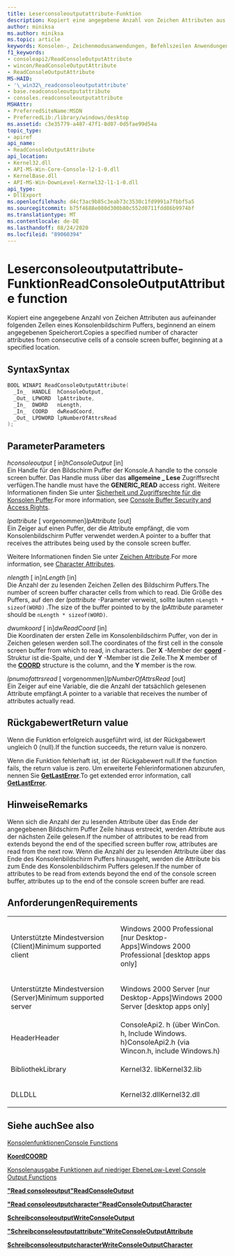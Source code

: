 ```yaml
---
title: Leserconsoleoutputattribute-Funktion
description: Kopiert eine angegebene Anzahl von Zeichen Attributen aus aufeinander folgenden Zellen eines Konsolenbildschirm Puffers, beginnend an einem angegebenen Speicherort.
author: miniksa
ms.author: miniksa
ms.topic: article
keywords: Konsolen-, Zeichenmodusanwendungen, Befehlszeilen Anwendungen, Terminalanwendungen, Konsolen-API
f1_keywords:
- consoleapi2/ReadConsoleOutputAttribute
- wincon/ReadConsoleOutputAttribute
- ReadConsoleOutputAttribute
MS-HAID:
- '\_win32\_readconsoleoutputattribute'
- base.readconsoleoutputattribute
- consoles.readconsoleoutputattribute
MSHAttr:
- PreferredSiteName:MSDN
- PreferredLib:/library/windows/desktop
ms.assetid: c3e35779-a487-47f1-8d07-0d5fae99d54a
topic_type:
- apiref
api_name:
- ReadConsoleOutputAttribute
api_location:
- Kernel32.dll
- API-MS-Win-Core-Console-l2-1-0.dll
- KernelBase.dll
- API-MS-Win-DownLevel-Kernel32-l1-1-0.dll
api_type:
- DllExport
ms.openlocfilehash: d4cf3ac9b85c3eab73c3530c1fd9991a7fbbf5a5
ms.sourcegitcommit: b75f4688e080d300b80c552d0711fdd86b9974bf
ms.translationtype: MT
ms.contentlocale: de-DE
ms.lasthandoff: 08/24/2020
ms.locfileid: "89060394"
---
```

# <a name="readconsoleoutputattribute-function"></a><span data-ttu-id="8c18b-104">Leserconsoleoutputattribute-Funktion</span><span class="sxs-lookup"><span data-stu-id="8c18b-104">ReadConsoleOutputAttribute function</span></span>


<span data-ttu-id="8c18b-105">Kopiert eine angegebene Anzahl von Zeichen Attributen aus aufeinander folgenden Zellen eines Konsolenbildschirm Puffers, beginnend an einem angegebenen Speicherort.</span><span class="sxs-lookup"><span data-stu-id="8c18b-105">Copies a specified number of character attributes from consecutive cells of a console screen buffer, beginning at a specified location.</span></span>

<a name="syntax"></a><span data-ttu-id="8c18b-106">Syntax</span><span class="sxs-lookup"><span data-stu-id="8c18b-106">Syntax</span></span>
------

```C
BOOL WINAPI ReadConsoleOutputAttribute(
  _In_  HANDLE  hConsoleOutput,
  _Out_ LPWORD  lpAttribute,
  _In_  DWORD   nLength,
  _In_  COORD   dwReadCoord,
  _Out_ LPDWORD lpNumberOfAttrsRead
);
```

<a name="parameters"></a><span data-ttu-id="8c18b-107">Parameter</span><span class="sxs-lookup"><span data-stu-id="8c18b-107">Parameters</span></span>
----------

<span data-ttu-id="8c18b-108">*hconsoleoutput* \[ in\]</span><span class="sxs-lookup"><span data-stu-id="8c18b-108">*hConsoleOutput* \[in\]</span></span>  
<span data-ttu-id="8c18b-109">Ein Handle für den Bildschirm Puffer der Konsole.</span><span class="sxs-lookup"><span data-stu-id="8c18b-109">A handle to the console screen buffer.</span></span> <span data-ttu-id="8c18b-110">Das Handle muss über das **allgemeine \_ Lese** Zugriffsrecht verfügen.</span><span class="sxs-lookup"><span data-stu-id="8c18b-110">The handle must have the **GENERIC\_READ** access right.</span></span> <span data-ttu-id="8c18b-111">Weitere Informationen finden Sie unter [Sicherheit und Zugriffsrechte für die Konsolen Puffer](console-buffer-security-and-access-rights.md).</span><span class="sxs-lookup"><span data-stu-id="8c18b-111">For more information, see [Console Buffer Security and Access Rights](console-buffer-security-and-access-rights.md).</span></span>

<span data-ttu-id="8c18b-112">*lpattribute* \[ vorgenommen\]</span><span class="sxs-lookup"><span data-stu-id="8c18b-112">*lpAttribute* \[out\]</span></span>  
<span data-ttu-id="8c18b-113">Ein Zeiger auf einen Puffer, der die Attribute empfängt, die vom Konsolenbildschirm Puffer verwendet werden.</span><span class="sxs-lookup"><span data-stu-id="8c18b-113">A pointer to a buffer that receives the attributes being used by the console screen buffer.</span></span>

<span data-ttu-id="8c18b-114">Weitere Informationen finden Sie unter [Zeichen Attribute](console-screen-buffers.md#_win32_font_attributes).</span><span class="sxs-lookup"><span data-stu-id="8c18b-114">For more information, see [Character Attributes](console-screen-buffers.md#_win32_font_attributes).</span></span>

<span data-ttu-id="8c18b-115">*nlength* \[ in\]</span><span class="sxs-lookup"><span data-stu-id="8c18b-115">*nLength* \[in\]</span></span>  
<span data-ttu-id="8c18b-116">Die Anzahl der zu lesenden Zeichen Zellen des Bildschirm Puffers.</span><span class="sxs-lookup"><span data-stu-id="8c18b-116">The number of screen buffer character cells from which to read.</span></span> <span data-ttu-id="8c18b-117">Die Größe des Puffers, auf den der *lpattribute* -Parameter verweist, sollte lauten `nLength * sizeof(WORD)` .</span><span class="sxs-lookup"><span data-stu-id="8c18b-117">The size of the buffer pointed to by the *lpAttribute* parameter should be `nLength * sizeof(WORD)`.</span></span>

<span data-ttu-id="8c18b-118">*dwumkoord* \[ in\]</span><span class="sxs-lookup"><span data-stu-id="8c18b-118">*dwReadCoord* \[in\]</span></span>  
<span data-ttu-id="8c18b-119">Die Koordinaten der ersten Zelle im Konsolenbildschirm Puffer, von der in Zeichen gelesen werden soll.</span><span class="sxs-lookup"><span data-stu-id="8c18b-119">The coordinates of the first cell in the console screen buffer from which to read, in characters.</span></span> <span data-ttu-id="8c18b-120">Der **X** -Member der [**coord**](coord-str.md) -Struktur ist die-Spalte, und der **Y** -Member ist die Zeile.</span><span class="sxs-lookup"><span data-stu-id="8c18b-120">The **X** member of the [**COORD**](coord-str.md) structure is the column, and the **Y** member is the row.</span></span>

<span data-ttu-id="8c18b-121">*lpnumofattrsread* \[ vorgenommen\]</span><span class="sxs-lookup"><span data-stu-id="8c18b-121">*lpNumberOfAttrsRead* \[out\]</span></span>  
<span data-ttu-id="8c18b-122">Ein Zeiger auf eine Variable, die die Anzahl der tatsächlich gelesenen Attribute empfängt.</span><span class="sxs-lookup"><span data-stu-id="8c18b-122">A pointer to a variable that receives the number of attributes actually read.</span></span>

<a name="return-value"></a><span data-ttu-id="8c18b-123">Rückgabewert</span><span class="sxs-lookup"><span data-stu-id="8c18b-123">Return value</span></span>
------------

<span data-ttu-id="8c18b-124">Wenn die Funktion erfolgreich ausgeführt wird, ist der Rückgabewert ungleich 0 (null).</span><span class="sxs-lookup"><span data-stu-id="8c18b-124">If the function succeeds, the return value is nonzero.</span></span>

<span data-ttu-id="8c18b-125">Wenn die Funktion fehlerhaft ist, ist der Rückgabewert null.</span><span class="sxs-lookup"><span data-stu-id="8c18b-125">If the function fails, the return value is zero.</span></span> <span data-ttu-id="8c18b-126">Um erweiterte Fehlerinformationen abzurufen, nennen Sie [**GetLastError**](https://msdn.microsoft.com/library/windows/desktop/ms679360).</span><span class="sxs-lookup"><span data-stu-id="8c18b-126">To get extended error information, call [**GetLastError**](https://msdn.microsoft.com/library/windows/desktop/ms679360).</span></span>

<a name="remarks"></a><span data-ttu-id="8c18b-127">Hinweise</span><span class="sxs-lookup"><span data-stu-id="8c18b-127">Remarks</span></span>
-------

<span data-ttu-id="8c18b-128">Wenn sich die Anzahl der zu lesenden Attribute über das Ende der angegebenen Bildschirm Puffer Zeile hinaus erstreckt, werden Attribute aus der nächsten Zeile gelesen.</span><span class="sxs-lookup"><span data-stu-id="8c18b-128">If the number of attributes to be read from extends beyond the end of the specified screen buffer row, attributes are read from the next row.</span></span> <span data-ttu-id="8c18b-129">Wenn die Anzahl der zu lesenden Attribute über das Ende des Konsolenbildschirm Puffers hinausgeht, werden die Attribute bis zum Ende des Konsolenbildschirm Puffers gelesen.</span><span class="sxs-lookup"><span data-stu-id="8c18b-129">If the number of attributes to be read from extends beyond the end of the console screen buffer, attributes up to the end of the console screen buffer are read.</span></span>

<a name="requirements"></a><span data-ttu-id="8c18b-130">Anforderungen</span><span class="sxs-lookup"><span data-stu-id="8c18b-130">Requirements</span></span>
------------

<table>
<colgroup>
<col width="50%" />
<col width="50%" />
</colgroup>
<tbody>
<tr class="odd">
<td><p><span data-ttu-id="8c18b-131">Unterstützte Mindestversion (Client)</span><span class="sxs-lookup"><span data-stu-id="8c18b-131">Minimum supported client</span></span></p></td>
<td><p><span data-ttu-id="8c18b-132">Windows 2000 Professional [nur Desktop-Apps]</span><span class="sxs-lookup"><span data-stu-id="8c18b-132">Windows 2000 Professional [desktop apps only]</span></span></p></td>
</tr>
<tr class="even">
<td><p><span data-ttu-id="8c18b-133">Unterstützte Mindestversion (Server)</span><span class="sxs-lookup"><span data-stu-id="8c18b-133">Minimum supported server</span></span></p></td>
<td><p><span data-ttu-id="8c18b-134">Windows 2000 Server [nur Desktop-Apps]</span><span class="sxs-lookup"><span data-stu-id="8c18b-134">Windows 2000 Server [desktop apps only]</span></span></p></td>
</tr>
<tr class="odd">
<td><p><span data-ttu-id="8c18b-135">Header</span><span class="sxs-lookup"><span data-stu-id="8c18b-135">Header</span></span></p></td>
<td><span data-ttu-id="8c18b-136">ConsoleApi2. h (über WinCon. h, Include Windows. h)</span><span class="sxs-lookup"><span data-stu-id="8c18b-136">ConsoleApi2.h (via Wincon.h, include Windows.h)</span></span></td>
</tr>
<tr class="even">
<td><p><span data-ttu-id="8c18b-137">Bibliothek</span><span class="sxs-lookup"><span data-stu-id="8c18b-137">Library</span></span></p></td>
<td><span data-ttu-id="8c18b-138">Kernel32. lib</span><span class="sxs-lookup"><span data-stu-id="8c18b-138">Kernel32.lib</span></span></td>
</tr>
<tr class="odd">
<td><p><span data-ttu-id="8c18b-139">DLL</span><span class="sxs-lookup"><span data-stu-id="8c18b-139">DLL</span></span></p></td>
<td><span data-ttu-id="8c18b-140">Kernel32.dll</span><span class="sxs-lookup"><span data-stu-id="8c18b-140">Kernel32.dll</span></span></td>
</tr>
<tr class="even">
</tr>
<tr class="odd">
</tr>
<tr class="even">
</tr>
</tbody>
</table>

## <a name="span-idsee_alsospansee-also"></a><span data-ttu-id="8c18b-141"><span id="see_also"></span>Siehe auch</span><span class="sxs-lookup"><span data-stu-id="8c18b-141"><span id="see_also"></span>See also</span></span>


[<span data-ttu-id="8c18b-142">Konsolenfunktionen</span><span class="sxs-lookup"><span data-stu-id="8c18b-142">Console Functions</span></span>](console-functions.md)

[<span data-ttu-id="8c18b-143">**Koord**</span><span class="sxs-lookup"><span data-stu-id="8c18b-143">**COORD**</span></span>](coord-str.md)

[<span data-ttu-id="8c18b-144">Konsolenausgabe Funktionen auf niedriger Ebene</span><span class="sxs-lookup"><span data-stu-id="8c18b-144">Low-Level Console Output Functions</span></span>](low-level-console-output-functions.md)

[<span data-ttu-id="8c18b-145">**"Read consoleoutput"**</span><span class="sxs-lookup"><span data-stu-id="8c18b-145">**ReadConsoleOutput**</span></span>](readconsoleoutput.md)

[<span data-ttu-id="8c18b-146">**"Read consoleoutputcharacter"**</span><span class="sxs-lookup"><span data-stu-id="8c18b-146">**ReadConsoleOutputCharacter**</span></span>](readconsoleoutputcharacter.md)

[<span data-ttu-id="8c18b-147">**Schreibconsoleoutput**</span><span class="sxs-lookup"><span data-stu-id="8c18b-147">**WriteConsoleOutput**</span></span>](writeconsoleoutput.md)

[<span data-ttu-id="8c18b-148">**"Schreibconsoleoutputattribute"**</span><span class="sxs-lookup"><span data-stu-id="8c18b-148">**WriteConsoleOutputAttribute**</span></span>](writeconsoleoutputattribute.md)

[<span data-ttu-id="8c18b-149">**Schreibconsoleoutputcharacter**</span><span class="sxs-lookup"><span data-stu-id="8c18b-149">**WriteConsoleOutputCharacter**</span></span>](writeconsoleoutputcharacter.md)

 

 




